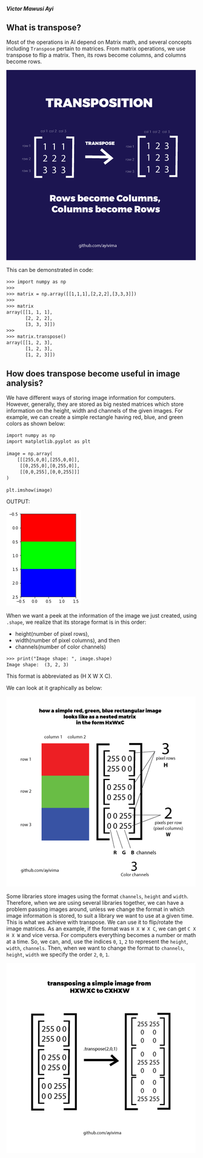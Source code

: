 ##### Victor Mawusi Ayi

What is transpose?
------------------

Most of the operations in AI depend on Matrix math, and several concepts including `Transpose` pertain to matrices. 
From matrix operations, we use transpose to flip a matrix. Then, its rows become columns, and columns become rows.

![](/imgs/transpose.png)

This can be demonstrated in code:

```
>>> import numpy as np
>>>
>>> matrix = np.array([[1,1,1],[2,2,2],[3,3,3]])
>>>
>>> matrix
array([[1, 1, 1],
       [2, 2, 2],
       [3, 3, 3]])
>>>
>>> matrix.transpose()
array([[1, 2, 3],
       [1, 2, 3],
       [1, 2, 3]])
```

How does transpose become useful in image analysis?
---------------------------------------------------

We have different ways of storing image information for computers. However, generally, they are stored as big nested matrices which store information on the height, width and channels of the given images.
For example, we can create a simple rectangle having red, blue, and green colors as shown below:

```
import numpy as np
import matplotlib.pyplot as plt

image = np.array(
    [[[255,0,0],[255,0,0]],
     [[0,255,0],[0,255,0]],
     [[0,0,255],[0,0,255]]]
)

plt.imshow(image)
```
OUTPUT:

![](/imgs/samp_image_transpose.png)

When we want a peek at the information of the image we just created, using `.shape`, we realize that its storage format is in this order: 
 + height(number of pixel rows), 
 + width(number of pixel columns), and then 
 + channels(number of color channels) 
 
```
>>> print("Image shape: ", image.shape)
Image shape:  (3, 2, 3)
```
This format is abbreviated as (H X W X C). 

We can look at it graphically as below:

![](/imgs/samp_image_transpose2b.png)

Some libraries store images using the format `channels`, `height` and `width`. 
Therefore, when we are using several libraries together, we can have a problem passing images around, unless we change the format in which image information is stored, to suit a library we want to use at a given time.
This is what we achieve with transpose. We can use it to flip/rotate the image matrices. As an example, if the format was `H X W X C`, we can get `C X H X W` and vice versa.
For computers everything becomes a number or math at a time. So, we can, and, use the indices `0`, `1`, `2` to represent the `height`, `width`, `channels`. Then, when we want to change the format to `channels`, `height`, `width` we specify the order `2`, `0`, `1`.

![](/imgs/image_transpose.png)
